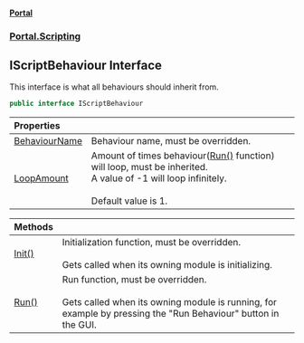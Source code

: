 #### [Portal](index.md 'index')
### [Portal.Scripting](Portal.Scripting.md 'Portal.Scripting')

## IScriptBehaviour Interface

This interface is what all behaviours should inherit from.

```csharp
public interface IScriptBehaviour
```

| Properties | |
| :--- | :--- |
| [BehaviourName](Portal.Scripting.IScriptBehaviour.BehaviourName.md 'Portal.Scripting.IScriptBehaviour.BehaviourName') | Behaviour name, must be overridden. |
| [LoopAmount](Portal.Scripting.IScriptBehaviour.LoopAmount.md 'Portal.Scripting.IScriptBehaviour.LoopAmount') | Amount of times behaviour([Run()](Portal.Scripting.IScriptBehaviour.Run().md 'Portal.Scripting.IScriptBehaviour.Run()') function) will loop, must be inherited.<br/>A value of -1 will loop infinitely.<br/><br/>Default value is 1. |

| Methods | |
| :--- | :--- |
| [Init()](Portal.Scripting.IScriptBehaviour.Init().md 'Portal.Scripting.IScriptBehaviour.Init()') | Initialization function, must be overridden.<br/><br/>Gets called when its owning module is initializing. |
| [Run()](Portal.Scripting.IScriptBehaviour.Run().md 'Portal.Scripting.IScriptBehaviour.Run()') | Run function, must be overridden.<br/>           <br/>           Gets called when its owning module is running, for example by pressing the "Run Behaviour" button in the GUI. |
